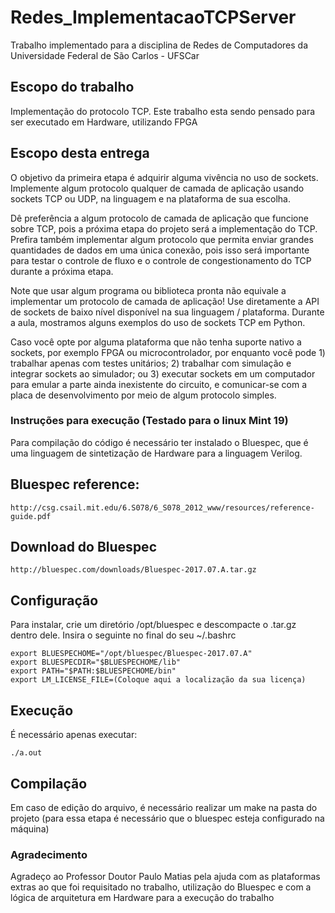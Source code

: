 # Redes_ImplementacaoTCPServer

Trabalho implementado para a disciplina de Redes de Computadores da Universidade Federal de São Carlos - UFSCar

## Escopo do trabalho

Implementação do protocolo TCP. Este trabalho esta sendo pensado para ser executado em Hardware, utilizando FPGA

## Escopo desta entrega

O objetivo da primeira etapa é adquirir alguma vivência no uso de sockets. Implemente algum protocolo qualquer de camada de aplicação usando sockets TCP ou UDP, na linguagem e na plataforma de sua escolha.

Dê preferência a algum protocolo de camada de aplicação que funcione sobre TCP, pois a próxima etapa do projeto será a implementação do TCP. Prefira também implementar algum protocolo que permita enviar grandes quantidades de dados em uma única conexão, pois isso será importante para testar o controle de fluxo e o controle de congestionamento do TCP durante a próxima etapa.

Note que usar algum programa ou biblioteca pronta não equivale a implementar um protocolo de camada de aplicação! Use diretamente a API de sockets de baixo nível disponível na sua linguagem / plataforma. Durante a aula, mostramos alguns exemplos do uso de sockets TCP em Python.

Caso você opte por alguma plataforma que não tenha suporte nativo a sockets, por exemplo FPGA ou microcontrolador, por enquanto você pode 1) trabalhar apenas com testes unitários; 2) trabalhar com simulação e integrar sockets ao simulador; ou 3) executar sockets em um computador para emular a parte ainda inexistente do circuito, e comunicar-se com a placa de desenvolvimento por meio de algum protocolo simples.

### Instruções para execução (Testado para o linux Mint 19)

Para compilação do código é necessário ter instalado o Bluespec, que é uma linguagem de sintetização de Hardware para a linguagem Verilog.

## Bluespec reference:

```
http://csg.csail.mit.edu/6.S078/6_S078_2012_www/resources/reference-guide.pdf
```

## Download do Bluespec 

```
http://bluespec.com/downloads/Bluespec-2017.07.A.tar.gz
```

## Configuração

Para instalar, crie um diretório /opt/bluespec e descompacte o .tar.gz dentro dele. Insira o seguinte no final do seu ~/.bashrc

```
export BLUESPECHOME="/opt/bluespec/Bluespec-2017.07.A"
export BLUESPECDIR="$BLUESPECHOME/lib"
export PATH="$PATH:$BLUESPECHOME/bin"
export LM_LICENSE_FILE=(Coloque aqui a localização da sua licença)
```
  
## Execução

É necessário apenas executar:

```
./a.out
```

## Compilação

Em caso de edição do arquivo, é necessário realizar um make na pasta do projeto (para essa etapa é necessário que o bluespec esteja configurado na máquina)


### Agradecimento

Agradeço ao Professor Doutor Paulo Matias pela ajuda com as plataformas extras ao que foi requisitado no trabalho, utilização do Bluespec e com a lógica de arquitetura em Hardware para a execução do trabalho





